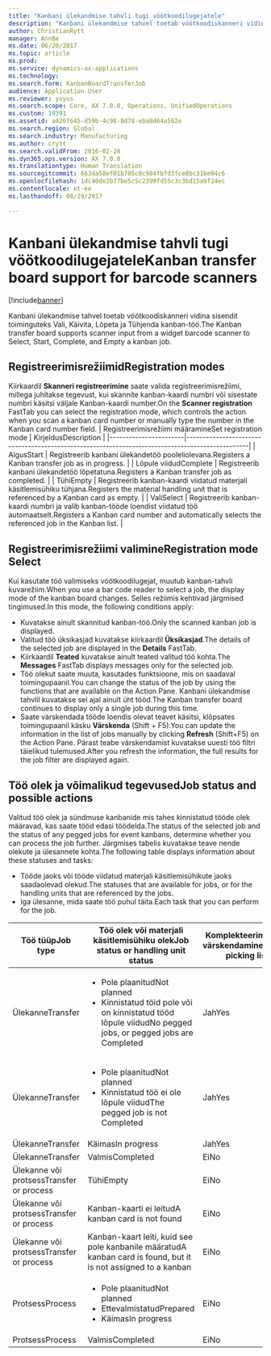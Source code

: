 ```yaml
---
title: "Kanbani ülekandmise tahvli tugi vöötkoodilugejatele"
description: "Kanbani ülekandmise tahvel toetab vöötkoodiskanneri vidina sisendit toiminguteks Vali, Käivita, Lõpeta ja Tühjenda kanban-töö."
author: ChristianRytt
manager: AnnBe
ms.date: 06/20/2017
ms.topic: article
ms.prod: 
ms.service: dynamics-ax-applications
ms.technology: 
ms.search.form: KanbanBoardTransferJob
audience: Application User
ms.reviewer: yuyus
ms.search.scope: Core, AX 7.0.0, Operations, UnifiedOperations
ms.custom: 19391
ms.assetid: a426f645-d59b-4c98-8d78-eba8d64a562e
ms.search.region: Global
ms.search.industry: Manufacturing
ms.author: crytt
ms.search.validFrom: 2016-02-28
ms.dyn365.ops.version: AX 7.0.0
ms.translationtype: Human Translation
ms.sourcegitcommit: 663da58ef01b705c0c984fbfd3fce8bc31be04c6
ms.openlocfilehash: 1dc40de2b77be5c5c2399fd55c3c3bd15a9f24ec
ms.contentlocale: et-ee
ms.lasthandoff: 08/29/2017

---
```


# <a name="kanban-transfer-board-support-for-barcode-scanners"></a><span data-ttu-id="4184f-103">Kanbani ülekandmise tahvli tugi vöötkoodilugejatele</span><span class="sxs-lookup"><span data-stu-id="4184f-103">Kanban transfer board support for barcode scanners</span></span>

[!include[banner](../includes/banner.md)]


<span data-ttu-id="4184f-104">Kanbani ülekandmise tahvel toetab vöötkoodiskanneri vidina sisendit toiminguteks Vali, Käivita, Lõpeta ja Tühjenda kanban-töö.</span><span class="sxs-lookup"><span data-stu-id="4184f-104">The Kanban transfer board supports scanner input from a widget barcode scanner to Select, Start, Complete, and Empty a kanban job.</span></span>

<a name="registration-modes"></a><span data-ttu-id="4184f-105">Registreerimisrežiimid</span><span class="sxs-lookup"><span data-stu-id="4184f-105">Registration modes</span></span>
------------------

<span data-ttu-id="4184f-106">Kiirkaardil **Skanneri registreerimine** saate valida registreerimisrežiimi, millega juhitakse tegevust, kui skannite kanban-kaardi numbri või sisestate numbri käsitsi väljale Kanban-kaardi number.</span><span class="sxs-lookup"><span data-stu-id="4184f-106">On the **Scanner registration** FastTab you can select the registration mode, which controls the action when you scan a kanban card number or manually type the number in the Kanban card number field.</span></span>
| <span data-ttu-id="4184f-107">Registreerimisrežiimi määramine</span><span class="sxs-lookup"><span data-stu-id="4184f-107">Set registration mode</span></span> | <span data-ttu-id="4184f-108">Kirjeldus</span><span class="sxs-lookup"><span data-stu-id="4184f-108">Description</span></span>                                                                                     |
|-----------------------|-------------------------------------------------------------------------------------------------|
| <span data-ttu-id="4184f-109">Algus</span><span class="sxs-lookup"><span data-stu-id="4184f-109">Start</span></span>                 | <span data-ttu-id="4184f-110">Registreerib kanbani ülekandetöö pooleliolevana.</span><span class="sxs-lookup"><span data-stu-id="4184f-110">Registers a Kanban transfer job as in progress.</span></span>                                                 |
| <span data-ttu-id="4184f-111">Lõpule viidud</span><span class="sxs-lookup"><span data-stu-id="4184f-111">Complete</span></span>              | <span data-ttu-id="4184f-112">Registreerib kanbani ülekandetöö lõpetatuna.</span><span class="sxs-lookup"><span data-stu-id="4184f-112">Registers a Kanban transfer job as completed.</span></span>                                                   |
| <span data-ttu-id="4184f-113">Tühi</span><span class="sxs-lookup"><span data-stu-id="4184f-113">Empty</span></span>                 | <span data-ttu-id="4184f-114">Registreerib kanban-kaardi viidatud materjali käsitlemisühiku tühjana.</span><span class="sxs-lookup"><span data-stu-id="4184f-114">Registers the material handling unit that is referenced by a Kanban card as empty.</span></span>              |
| <span data-ttu-id="4184f-115">Vali</span><span class="sxs-lookup"><span data-stu-id="4184f-115">Select</span></span>                | <span data-ttu-id="4184f-116">Registreerib kanban-kaardi numbri ja valib kanban-tööde loendist viidatud töö automaatselt.</span><span class="sxs-lookup"><span data-stu-id="4184f-116">Registers a Kanban card number and automatically selects the referenced job in the Kanban list.</span></span> |

 
<a name="registration-mode-select"></a><span data-ttu-id="4184f-117">Registreerimisrežiimi valimine</span><span class="sxs-lookup"><span data-stu-id="4184f-117">Registration mode Select</span></span>
------------------------

<span data-ttu-id="4184f-118">Kui kasutate töö valimiseks vöötkoodilugejat, muutub kanban-tahvli kuvarežiim.</span><span class="sxs-lookup"><span data-stu-id="4184f-118">When you use a bar code reader to select a job, the display mode of the kanban board changes.</span></span> <span data-ttu-id="4184f-119">Selles režiimis kehtivad järgmised tingimused.</span><span class="sxs-lookup"><span data-stu-id="4184f-119">In this mode, the following conditions apply:</span></span>

-   <span data-ttu-id="4184f-120">Kuvatakse ainult skannitud kanban-töö.</span><span class="sxs-lookup"><span data-stu-id="4184f-120">Only the scanned kanban job is displayed.</span></span>
-   <span data-ttu-id="4184f-121">Valitud töö üksikasjad kuvatakse kiirkaardil **Üksikasjad**.</span><span class="sxs-lookup"><span data-stu-id="4184f-121">The details of the selected job are displayed in the **Details** FastTab.</span></span>
-   <span data-ttu-id="4184f-122">Kiirkaardil **Teated** kuvatakse ainult teated valitud töö kohta.</span><span class="sxs-lookup"><span data-stu-id="4184f-122">The **Messages** FastTab displays messages only for the selected job.</span></span>
-   <span data-ttu-id="4184f-123">Töö olekut saate muuta, kasutades funktsioone, mis on saadaval toimingupaanil.</span><span class="sxs-lookup"><span data-stu-id="4184f-123">You can change the status of the job by using the functions that are available on the Action Pane.</span></span> <span data-ttu-id="4184f-124">Kanbani ülekandmise tahvlil kuvatakse sel ajal ainult üht tööd.</span><span class="sxs-lookup"><span data-stu-id="4184f-124">The Kanban transfer board continues to display only a single job during this time.</span></span>
-   <span data-ttu-id="4184f-125">Saate värskendada tööde loendis olevat teavet käsitsi, klõpsates toimingupaanil käsku **Värskenda** (Shift + F5).</span><span class="sxs-lookup"><span data-stu-id="4184f-125">You can update the information in the list of jobs manually by clicking **Refresh** (Shift+F5) on the Action Pane.</span></span> <span data-ttu-id="4184f-126">Pärast teabe värskendamist kuvatakse uuesti töö filtri täielikud tulemused.</span><span class="sxs-lookup"><span data-stu-id="4184f-126">After you refresh the information, the full results for the job filter are displayed again.</span></span>

## <a name="job-status-and-possible-actions"></a><span data-ttu-id="4184f-127">Töö olek ja võimalikud tegevused</span><span class="sxs-lookup"><span data-stu-id="4184f-127">Job status and possible actions</span></span>
<span data-ttu-id="4184f-128">Valitud töö olek ja sündmuse kanbanide mis tahes kinnistatud tööde olek määravad, kas saate tööd edasi töödelda.</span><span class="sxs-lookup"><span data-stu-id="4184f-128">The status of the selected job and the status of any pegged jobs for event kanbans, determine whether you can process the job further.</span></span> <span data-ttu-id="4184f-129">Järgmises tabelis kuvatakse teave nende olekute ja ülesannete kohta.</span><span class="sxs-lookup"><span data-stu-id="4184f-129">The following table displays information about these statuses and tasks:</span></span>
-   <span data-ttu-id="4184f-130">Tööde jaoks või tööde viidatud materjali käsitlemisühikute jaoks saadaolevad olekud.</span><span class="sxs-lookup"><span data-stu-id="4184f-130">The statuses that are available for jobs, or for the handling units that are referenced by the jobs.</span></span>
-   <span data-ttu-id="4184f-131">Iga ülesanne, mida saate töö puhul täita.</span><span class="sxs-lookup"><span data-stu-id="4184f-131">Each task that you can perform for the job.</span></span>

<table>
<colgroup>
<col width="12%" />
<col width="12%" />
<col width="12%" />
<col width="12%" />
<col width="12%" />
<col width="12%" />
<col width="12%" />
<col width="12%" />
</colgroup>
<thead>
<tr class="header">
<th><span data-ttu-id="4184f-132">Töö tüüp</span><span class="sxs-lookup"><span data-stu-id="4184f-132">Job type</span></span></th>
<th><span data-ttu-id="4184f-133">Töö olek või materjali käsitlemisühiku olek</span><span class="sxs-lookup"><span data-stu-id="4184f-133">Job status or handling unit status</span></span></th>
<th><span data-ttu-id="4184f-134">Komplekteerimislehe värskendamine</span><span class="sxs-lookup"><span data-stu-id="4184f-134">Update picking list</span></span></th>
<th><span data-ttu-id="4184f-135">Algus</span><span class="sxs-lookup"><span data-stu-id="4184f-135">Start</span></span></th>
<th><span data-ttu-id="4184f-136">Värskenda reserveeringut</span><span class="sxs-lookup"><span data-stu-id="4184f-136">Update registration</span></span></th>
<th><span data-ttu-id="4184f-137">Lõpule viidud</span><span class="sxs-lookup"><span data-stu-id="4184f-137">Complete</span></span></th>
<th><span data-ttu-id="4184f-138">Tühi</span><span class="sxs-lookup"><span data-stu-id="4184f-138">Empty</span></span></th>
<th><span data-ttu-id="4184f-139">Loo sündmuse kanbanid</span><span class="sxs-lookup"><span data-stu-id="4184f-139">Create event kanbans</span></span></th>
</tr>
</thead>
<tbody>
<tr class="odd">
<td><span data-ttu-id="4184f-140">Ülekanne</span><span class="sxs-lookup"><span data-stu-id="4184f-140">Transfer</span></span></td>
<td><ul>
<li><span data-ttu-id="4184f-141">Pole plaanitud</span><span class="sxs-lookup"><span data-stu-id="4184f-141">Not planned</span></span></li>
<li><span data-ttu-id="4184f-142">Kinnistatud töid pole või on kinnistatud tööd lõpule viidud</span><span class="sxs-lookup"><span data-stu-id="4184f-142">No pegged jobs, or pegged jobs are Completed</span></span></li>
</ul></td>
<td><span data-ttu-id="4184f-143">Jah</span><span class="sxs-lookup"><span data-stu-id="4184f-143">Yes</span></span></td>
<td><span data-ttu-id="4184f-144">Jah</span><span class="sxs-lookup"><span data-stu-id="4184f-144">Yes</span></span></td>
<td><span data-ttu-id="4184f-145">Jah</span><span class="sxs-lookup"><span data-stu-id="4184f-145">Yes</span></span></td>
<td><span data-ttu-id="4184f-146">Jah</span><span class="sxs-lookup"><span data-stu-id="4184f-146">Yes</span></span></td>
<td><span data-ttu-id="4184f-147">Ei</span><span class="sxs-lookup"><span data-stu-id="4184f-147">No</span></span></td>
<td><span data-ttu-id="4184f-148">Jah</span><span class="sxs-lookup"><span data-stu-id="4184f-148">Yes</span></span></td>
</tr>
<tr class="even">
<td><span data-ttu-id="4184f-149">Ülekanne</span><span class="sxs-lookup"><span data-stu-id="4184f-149">Transfer</span></span></td>
<td><ul>
<li><span data-ttu-id="4184f-150">Pole plaanitud</span><span class="sxs-lookup"><span data-stu-id="4184f-150">Not planned</span></span></li>
<li><span data-ttu-id="4184f-151">Kinnistatud töö ei ole lõpule viidud</span><span class="sxs-lookup"><span data-stu-id="4184f-151">The pegged job is not Completed</span></span></li>
</ul></td>
<td><span data-ttu-id="4184f-152">Jah</span><span class="sxs-lookup"><span data-stu-id="4184f-152">Yes</span></span></td>
<td><span data-ttu-id="4184f-153">Ei</span><span class="sxs-lookup"><span data-stu-id="4184f-153">No</span></span></td>
<td><span data-ttu-id="4184f-154">Jah</span><span class="sxs-lookup"><span data-stu-id="4184f-154">Yes</span></span></td>
<td><span data-ttu-id="4184f-155">Ei</span><span class="sxs-lookup"><span data-stu-id="4184f-155">No</span></span></td>
<td><span data-ttu-id="4184f-156">Ei</span><span class="sxs-lookup"><span data-stu-id="4184f-156">No</span></span></td>
<td><span data-ttu-id="4184f-157">Ei</span><span class="sxs-lookup"><span data-stu-id="4184f-157">No</span></span></td>
</tr>
<tr class="odd">
<td><span data-ttu-id="4184f-158">Ülekanne</span><span class="sxs-lookup"><span data-stu-id="4184f-158">Transfer</span></span></td>
<td><span data-ttu-id="4184f-159">Käimas</span><span class="sxs-lookup"><span data-stu-id="4184f-159">In progress</span></span></td>
<td><span data-ttu-id="4184f-160">Jah</span><span class="sxs-lookup"><span data-stu-id="4184f-160">Yes</span></span></td>
<td><span data-ttu-id="4184f-161">Ei</span><span class="sxs-lookup"><span data-stu-id="4184f-161">No</span></span></td>
<td><span data-ttu-id="4184f-162">Jah</span><span class="sxs-lookup"><span data-stu-id="4184f-162">Yes</span></span></td>
<td><span data-ttu-id="4184f-163">Jah</span><span class="sxs-lookup"><span data-stu-id="4184f-163">Yes</span></span></td>
<td><span data-ttu-id="4184f-164">Ei</span><span class="sxs-lookup"><span data-stu-id="4184f-164">No</span></span></td>
<td><span data-ttu-id="4184f-165">Ei</span><span class="sxs-lookup"><span data-stu-id="4184f-165">No</span></span></td>
</tr>
<tr class="even">
<td><span data-ttu-id="4184f-166">Ülekanne</span><span class="sxs-lookup"><span data-stu-id="4184f-166">Transfer</span></span></td>
<td><span data-ttu-id="4184f-167">Valmis</span><span class="sxs-lookup"><span data-stu-id="4184f-167">Completed</span></span></td>
<td><span data-ttu-id="4184f-168">Ei</span><span class="sxs-lookup"><span data-stu-id="4184f-168">No</span></span></td>
<td><span data-ttu-id="4184f-169">Ei</span><span class="sxs-lookup"><span data-stu-id="4184f-169">No</span></span></td>
<td><span data-ttu-id="4184f-170">Ei</span><span class="sxs-lookup"><span data-stu-id="4184f-170">No</span></span></td>
<td><span data-ttu-id="4184f-171">Ei</span><span class="sxs-lookup"><span data-stu-id="4184f-171">No</span></span></td>
<td><span data-ttu-id="4184f-172">Jah</span><span class="sxs-lookup"><span data-stu-id="4184f-172">Yes</span></span></td>
<td><span data-ttu-id="4184f-173">Ei</span><span class="sxs-lookup"><span data-stu-id="4184f-173">No</span></span></td>
</tr>
<tr class="odd">
<td><span data-ttu-id="4184f-174">Ülekanne või protsess</span><span class="sxs-lookup"><span data-stu-id="4184f-174">Transfer or process</span></span></td>
<td><span data-ttu-id="4184f-175">Tühi</span><span class="sxs-lookup"><span data-stu-id="4184f-175">Empty</span></span></td>
<td><span data-ttu-id="4184f-176">Ei</span><span class="sxs-lookup"><span data-stu-id="4184f-176">No</span></span></td>
<td><span data-ttu-id="4184f-177">Ei</span><span class="sxs-lookup"><span data-stu-id="4184f-177">No</span></span></td>
<td><span data-ttu-id="4184f-178">Ei</span><span class="sxs-lookup"><span data-stu-id="4184f-178">No</span></span></td>
<td><span data-ttu-id="4184f-179">Ei</span><span class="sxs-lookup"><span data-stu-id="4184f-179">No</span></span></td>
<td><span data-ttu-id="4184f-180">Ei</span><span class="sxs-lookup"><span data-stu-id="4184f-180">No</span></span></td>
<td><span data-ttu-id="4184f-181">Ei</span><span class="sxs-lookup"><span data-stu-id="4184f-181">No</span></span></td>
</tr>
<tr class="even">
<td><span data-ttu-id="4184f-182">Ülekanne või protsess</span><span class="sxs-lookup"><span data-stu-id="4184f-182">Transfer or process</span></span></td>
<td><span data-ttu-id="4184f-183">Kanban-kaarti ei leitud</span><span class="sxs-lookup"><span data-stu-id="4184f-183">A kanban card is not found</span></span></td>
<td><span data-ttu-id="4184f-184">Ei</span><span class="sxs-lookup"><span data-stu-id="4184f-184">No</span></span></td>
<td><span data-ttu-id="4184f-185">Ei</span><span class="sxs-lookup"><span data-stu-id="4184f-185">No</span></span></td>
<td><span data-ttu-id="4184f-186">Ei</span><span class="sxs-lookup"><span data-stu-id="4184f-186">No</span></span></td>
<td><span data-ttu-id="4184f-187">Ei</span><span class="sxs-lookup"><span data-stu-id="4184f-187">No</span></span></td>
<td><span data-ttu-id="4184f-188">Ei</span><span class="sxs-lookup"><span data-stu-id="4184f-188">No</span></span></td>
<td><span data-ttu-id="4184f-189">Ei</span><span class="sxs-lookup"><span data-stu-id="4184f-189">No</span></span></td>
</tr>
<tr class="odd">
<td><span data-ttu-id="4184f-190">Ülekanne või protsess</span><span class="sxs-lookup"><span data-stu-id="4184f-190">Transfer or process</span></span></td>
<td><span data-ttu-id="4184f-191">Kanban-kaart leiti, kuid see pole kanbanile määratud</span><span class="sxs-lookup"><span data-stu-id="4184f-191">A kanban card is found, but it is not assigned to a kanban</span></span></td>
<td><span data-ttu-id="4184f-192">Ei</span><span class="sxs-lookup"><span data-stu-id="4184f-192">No</span></span></td>
<td><span data-ttu-id="4184f-193">Ei</span><span class="sxs-lookup"><span data-stu-id="4184f-193">No</span></span></td>
<td><span data-ttu-id="4184f-194">Ei</span><span class="sxs-lookup"><span data-stu-id="4184f-194">No</span></span></td>
<td><span data-ttu-id="4184f-195">Ei</span><span class="sxs-lookup"><span data-stu-id="4184f-195">No</span></span></td>
<td><span data-ttu-id="4184f-196">Ei</span><span class="sxs-lookup"><span data-stu-id="4184f-196">No</span></span></td>
<td><span data-ttu-id="4184f-197">Ei</span><span class="sxs-lookup"><span data-stu-id="4184f-197">No</span></span></td>
</tr>
<tr class="even">
<td><span data-ttu-id="4184f-198">Protsess</span><span class="sxs-lookup"><span data-stu-id="4184f-198">Process</span></span></td>
<td><ul>
<li><span data-ttu-id="4184f-199">Pole plaanitud</span><span class="sxs-lookup"><span data-stu-id="4184f-199">Not planned</span></span></li>
<li><span data-ttu-id="4184f-200">Ettevalmistatud</span><span class="sxs-lookup"><span data-stu-id="4184f-200">Prepared</span></span></li>
<li><span data-ttu-id="4184f-201">Käimas</span><span class="sxs-lookup"><span data-stu-id="4184f-201">In progress</span></span></li>
</ul></td>
<td><span data-ttu-id="4184f-202">Ei</span><span class="sxs-lookup"><span data-stu-id="4184f-202">No</span></span></td>
<td><span data-ttu-id="4184f-203">Ei</span><span class="sxs-lookup"><span data-stu-id="4184f-203">No</span></span></td>
<td><span data-ttu-id="4184f-204">Ei</span><span class="sxs-lookup"><span data-stu-id="4184f-204">No</span></span></td>
<td><span data-ttu-id="4184f-205">Ei</span><span class="sxs-lookup"><span data-stu-id="4184f-205">No</span></span></td>
<td><span data-ttu-id="4184f-206">Ei</span><span class="sxs-lookup"><span data-stu-id="4184f-206">No</span></span></td>
<td><span data-ttu-id="4184f-207">Ei</span><span class="sxs-lookup"><span data-stu-id="4184f-207">No</span></span></td>
</tr>
<tr class="odd">
<td><span data-ttu-id="4184f-208">Protsess</span><span class="sxs-lookup"><span data-stu-id="4184f-208">Process</span></span></td>
<td><span data-ttu-id="4184f-209">Valmis</span><span class="sxs-lookup"><span data-stu-id="4184f-209">Completed</span></span></td>
<td><span data-ttu-id="4184f-210">Ei</span><span class="sxs-lookup"><span data-stu-id="4184f-210">No</span></span></td>
<td><span data-ttu-id="4184f-211">Ei</span><span class="sxs-lookup"><span data-stu-id="4184f-211">No</span></span></td>
<td><span data-ttu-id="4184f-212">Ei</span><span class="sxs-lookup"><span data-stu-id="4184f-212">No</span></span></td>
<td><span data-ttu-id="4184f-213">Ei</span><span class="sxs-lookup"><span data-stu-id="4184f-213">No</span></span></td>
<td><span data-ttu-id="4184f-214">Ei</span><span class="sxs-lookup"><span data-stu-id="4184f-214">No</span></span></td>
<td><span data-ttu-id="4184f-215">Ei</span><span class="sxs-lookup"><span data-stu-id="4184f-215">No</span></span></td>
</tr>
</tbody>
</table>






